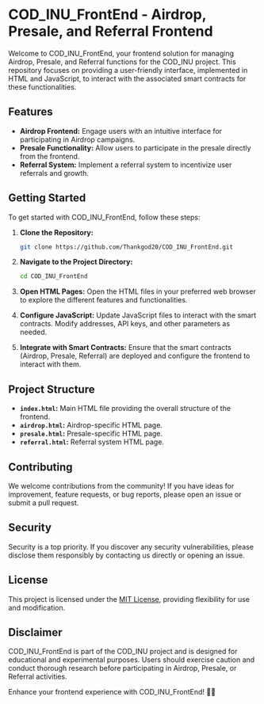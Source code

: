 # COD_INU_FrontEnd - Airdrop, Presale, and Referral Frontend

Welcome to COD_INU_FrontEnd, your frontend solution for managing Airdrop, Presale, and Referral functions for the COD_INU project. This repository focuses on providing a user-friendly interface, implemented in HTML and JavaScript, to interact with the associated smart contracts for these functionalities.

## Features

- **Airdrop Frontend:** Engage users with an intuitive interface for participating in Airdrop campaigns.
- **Presale Functionality:** Allow users to participate in the presale directly from the frontend.
- **Referral System:** Implement a referral system to incentivize user referrals and growth.

## Getting Started

To get started with COD_INU_FrontEnd, follow these steps:

1. **Clone the Repository:**
   ```bash
   git clone https://github.com/Thankgod20/COD_INU_FrontEnd.git
   ```

2. **Navigate to the Project Directory:**
   ```bash
   cd COD_INU_FrontEnd
   ```

3. **Open HTML Pages:**
   Open the HTML files in your preferred web browser to explore the different features and functionalities.

4. **Configure JavaScript:**
   Update JavaScript files to interact with the smart contracts. Modify addresses, API keys, and other parameters as needed.

5. **Integrate with Smart Contracts:**
   Ensure that the smart contracts (Airdrop, Presale, Referral) are deployed and configure the frontend to interact with them.

## Project Structure

- **`index.html`:** Main HTML file providing the overall structure of the frontend.
- **`airdrop.html`:** Airdrop-specific HTML page.
- **`presale.html`:** Presale-specific HTML page.
- **`referral.html`:** Referral system HTML page.

## Contributing

We welcome contributions from the community! If you have ideas for improvement, feature requests, or bug reports, please open an issue or submit a pull request.

## Security

Security is a top priority. If you discover any security vulnerabilities, please disclose them responsibly by contacting us directly or opening an issue.

## License

This project is licensed under the [MIT License](LICENSE), providing flexibility for use and modification.

## Disclaimer

COD_INU_FrontEnd is part of the COD_INU project and is designed for educational and experimental purposes. Users should exercise caution and conduct thorough research before participating in Airdrop, Presale, or Referral activities.

Enhance your frontend experience with COD_INU_FrontEnd! 🚀🌐

